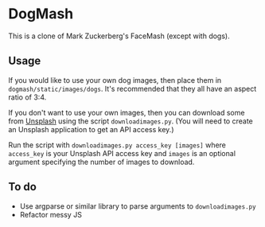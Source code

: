 # DogMash
This is a clone of Mark Zuckerberg's FaceMash (except with dogs).

## Usage
If you would like to use your own dog images, then place them in `dogmash/static/images/dogs`. It's recommended that they all have an aspect ratio of 3:4.

If you don't want to use your own images, then you can download some from [Unsplash](https://unsplash.com/) using the script `downloadimages.py`. (You will need to create an Unsplash application to get an API access key.)

Run the script with `downloadimages.py access_key [images]` where `access_key` is your Unsplash API access key and `images` is an optional argument specifying the number of images to download.

## To do
- Use argparse or similar library to parse arguments to `downloadimages.py`
- Refactor messy JS
